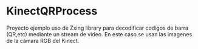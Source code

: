 KinectQRProcess
===============

Proyecto ejemplo uso de Zxing library para decodificar codigos de barra (QR,etc) mediante un stream de video.
En este caso se usan las imagenes de la cámara RGB del Kinect.

